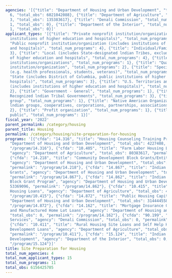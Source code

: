 ```yaml
---
agencies: '[{"title": "Department of Housing and Urban Development", "total_num_programs":
  6, "total_obs": 6021042088}, {"title": "Department of Agriculture", "total_num_programs":
  3, "total_obs": 135383617}, {"title": "Denali Commission", "total_num_programs":
  1, "total_obs": 0}, {"title": "Department of the Interior", "total_num_programs":
  1, "total_obs": 0}]'
applicant_types: '[{"title": "Private nonprofit institution/organization (includes
  institutions of higher education and hospitals)", "total_num_programs": 4}, {"title":
  "Public nonprofit institution/organization (includes institutions of higher education
  and hospitals)", "total_num_programs": 4}, {"title": "Individual/Family", "total_num_programs":
  3}, {"title": "Local (includes State-designated lndian Tribes, excludes institutions
  of higher education and hospitals", "total_num_programs": 4}, {"title": "Other private
  institutions/organizations", "total_num_programs": 1}, {"title": "Quasi-public nonprofit
  institution/organization", "total_num_programs": 2}, {"title": "Specialized group
  (e.g. health professionals, students, veterans)", "total_num_programs": 2}, {"title":
  "State (includes District of Columbia, public institutions of higher education and
  hospitals)", "total_num_programs": 3}, {"title": "U.S. Territories and possessions
  (includes institutions of higher education and hospitals)", "total_num_programs":
  2}, {"title": "Government - General", "total_num_programs": 1}, {"title": "Federally
  Recognized lndian Tribal Governments", "total_num_programs": 3}, {"title": "Minority
  group", "total_num_programs": 1}, {"title": "Native American Organizations (includes
  lndian groups, cooperatives, corporations, partnerships, associations)", "total_num_programs":
  2}, {"title": "Profit organization", "total_num_programs": 1}, {"title": "Anyone/general
  public", "total_num_programs": 1}]'
fiscal_year: '2022'
parent_permalink: /category/housing
parent_title: Housing
permalink: /category/housing/site-preparation-for-housing
programs: '[{"cfda": "14.316", "title": "Housing Counseling Training Program", "agency":
  "Department of Housing and Urban Development", "total_obs": 4227408, "permalink":
  "/program/14.316"}, {"cfda": "10.405", "title": "Farm Labor Housing Loans and Grants",
  "agency": "Department of Agriculture", "total_obs": 80383617, "permalink": "/program/10.405"},
  {"cfda": "14.218", "title": "Community Development Block Grants/Entitlement Grants",
  "agency": "Department of Housing and Urban Development", "total_obs": 1933000000,
  "permalink": "/program/14.218"}, {"cfda": "14.867", "title": "Indian Housing Block
  Grants", "agency": "Department of Housing and Urban Development", "total_obs": 886000000,
  "permalink": "/program/14.867"}, {"cfda": "14.862", "title": "Indian Community Development
  Block Grant Program", "agency": "Department of Housing and Urban Development", "total_obs":
  53369096, "permalink": "/program/14.862"}, {"cfda": "10.415", "title": "Rural Rental
  Housing Loans", "agency": "Department of Agriculture", "total_obs": 45000000, "permalink":
  "/program/10.415"}, {"cfda": "14.872", "title": "Public Housing Capital Fund", "agency":
  "Department of Housing and Urban Development", "total_obs": 3144445584, "permalink":
  "/program/14.872"}, {"cfda": "14.162", "title": "Mortgage Insurance Combination
  and Manufactured Home Lot Loans", "agency": "Department of Housing and Urban Development",
  "total_obs": 0, "permalink": "/program/14.162"}, {"cfda": "90.199", "title": "Shared
  Services", "agency": "Denali Commission", "total_obs": 0, "permalink": "/program/90.199"},
  {"cfda": "10.411", "title": "Rural Housing Site Loans and Self Help Housing Land
  Development Loans", "agency": "Department of Agriculture", "total_obs": 10000000,
  "permalink": "/program/10.411"}, {"cfda": "15.124", "title": "Indian Loans Economic
  Development", "agency": "Department of the Interior", "total_obs": 0, "permalink":
  "/program/15.124"}]'
title: Site Preparation for Housing
total_num_agencies: 4
total_num_applicant_types: 15
total_num_programs: 11
total_obs: 6156425705
---
```

